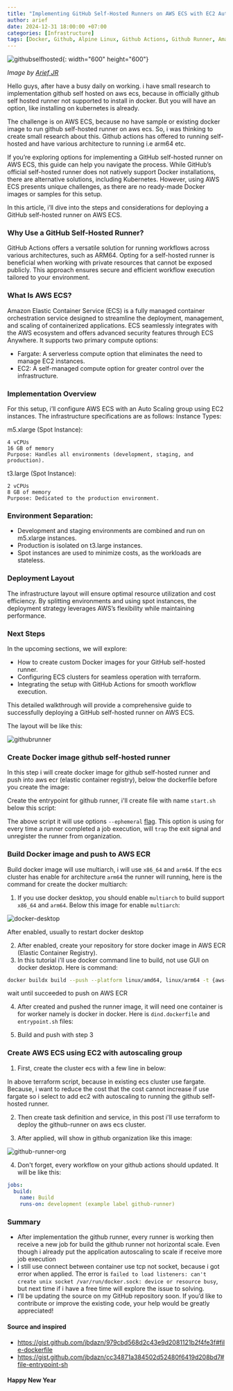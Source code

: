 ```yaml
---
title: "Implementing GitHub Self-Hosted Runners on AWS ECS with EC2 Auto Scaling Group"
author: arief
date: 2024-12-31 18:00:00 +07:00
categories: [Infrastructure]
tags: [Docker, Github, Alpine Linux, Github Actions, Github Runner, Amazon Linux 2, AWS, Autoscaling Group, AWS ECS, AWS EC2, Terraform, Docker in Docker (Dind), AWS ECR]
---
```


![githubselfhosted](/assets/images/implementing-github-self-hosted-runners.png){: width="600" height="600"}

_Image by [Arief JR](https://linkedin.com/in/arief-jr)_


Hello guys, after have a busy daily on working. i have small research to implementation github self hosted on aws ecs, because in officially github self hosted runner not supported to install in docker. But you will have an option, like installing on kubernetes is already.

The challenge is on AWS ECS, because no have sample or existing docker image to run github self-hosted runner on aws ecs. So, i was thinking to create small research about this. Github actions has offered to running self-hosted and have various architecture to running i.e arm64 etc.

If you’re exploring options for implementing a GitHub self-hosted runner on AWS ECS, this guide can help you navigate the process. While GitHub’s official self-hosted runner does not natively support Docker installations, there are alternative solutions, including Kubernetes. However, using AWS ECS presents unique challenges, as there are no ready-made Docker images or samples for this setup.

In this article, i’ll dive into the steps and considerations for deploying a GitHub self-hosted runner on AWS ECS.

### Why Use a GitHub Self-Hosted Runner?

GitHub Actions offers a versatile solution for running workflows across various architectures, such as ARM64. Opting for a self-hosted runner is beneficial when working with private resources that cannot be exposed publicly. This approach ensures secure and efficient workflow execution tailored to your environment.

### What Is AWS ECS?

Amazon Elastic Container Service (ECS) is a fully managed container orchestration service designed to streamline the deployment, management, and scaling of containerized applications. ECS seamlessly integrates with the AWS ecosystem and offers advanced security features through ECS Anywhere. It supports two primary compute options:

- Fargate: A serverless compute option that eliminates the need to manage EC2 instances.
- EC2: A self-managed compute option for greater control over the infrastructure.

### Implementation Overview

For this setup, i’ll configure AWS ECS with an Auto Scaling group using EC2 instances. The infrastructure specifications are as follows:
Instance Types:

m5.xlarge (Spot Instance):
```plaintext
4 vCPUs
16 GB of memory
Purpose: Handles all environments (development, staging, and production).
```

t3.large (Spot Instance):
```plaintext
2 vCPUs
8 GB of memory
Purpose: Dedicated to the production environment.
```

### Environment Separation:

- Development and staging environments are combined and run on m5.xlarge instances.
- Production is isolated on t3.large instances.
- Spot instances are used to minimize costs, as the workloads are stateless.

### Deployment Layout

The infrastructure layout will ensure optimal resource utilization and cost efficiency. By splitting environments and using spot instances, the deployment strategy leverages AWS’s flexibility while maintaining performance.

### Next Steps

In the upcoming sections, we will explore:
- How to create custom Docker images for your GitHub self-hosted runner.
- Configuring ECS clusters for seamless operation with terraform.
- Integrating the setup with GitHub Actions for smooth workflow execution.

This detailed walkthrough will provide a comprehensive guide to successfully deploying a GitHub self-hosted runner on AWS ECS.

The layout will be like this:

![githubrunner](/assets/images/github-runner-self-hosted-aws-ecs.png)


### Create Docker image github self-hosted runner

In this step i will create docker image for github self-hosted runner and push into aws ecr (elastic container registry), below the dockerfile before you create the image:

<script src="https://gist.github.com/4IP/886f03521eec1c94da051544ed5e7374.js"></script>

Create the entrypoint for github runner, i'll create file with name `start.sh` below this script:

<script src="https://gist.github.com/4IP/04271f33e7383ba5a3a72c9147197611.js"></script>

The above script it will use options `--ephemeral` [flag](https://docs.github.com/en/actions/hosting-your-own-runners/managing-self-hosted-runners/autoscaling-with-self-hosted-runners#using-ephemeral-runners-for-autoscaling). This option is using for every time a runner completed a job execution, will `trap` the exit signal and unregister the runner from organization.

### Build Docker image and push to AWS ECR

Build docker image will use multiarch, i will use `x86_64` and `arm64`. If the ecs cluster has enable for architecture `arm64` the runner will running, here is the command for create the docker multiarch:

1. If you use docker desktop, you should enable `multiarch` to build support `x86_64` and `arm64`. Below this image for enable `multiarch`:

![docker-desktop](/assets/images/docker-desktop.png)

After enabled, usually to restart docker desktop

2. After enabled, create your repository for store docker image in AWS ECR (Elastic Container Registry).
3. In this tutorial i'll use docker command line to build, not use GUI on docker desktop. Here is command:

```bash
docker buildx build --push --platform linux/amd64, linux/arm64 -t {aws-ecr-address}/{repository}:{tags} .
```

wait until succeeded to push on AWS ECR

4. After created and pushed the runner image, it will need one container is for worker namely is docker in docker. Here is `dind.dockerfile` and `entrypoint.sh` files:

<script src="https://gist.github.com/4IP/d11c12d821027e9662f90071edb8550a.js"></script>

5. Build and push with step 3

### Create AWS ECS using EC2 with autoscaling group

1. First, create the cluster ecs with a few line in below:

<script src="https://gist.github.com/4IP/858d6eff279b35b5e7f4532ae3c25bbc.js"></script>

In above terraform script, because in existing ecs cluster use fargate. Because, i want to reduce the cost that the cost cannot increase if use fargate so i select to add ec2 with autoscaling to running the github self-hosted runner.

2. Then create task definition and service, in this post i'll use terraform to deploy the github-runner on aws ecs cluster.

<script src="https://gist.github.com/4IP/781163bb8a632ef194690d776f808757.js"></script>

3. After applied, will show in github organization like this image:

![github-runner-org](/assets/images/github-runner-org.png)

4. Don't forget, every workflow on your github actions should updated. It will be like this:

```yaml
jobs:
  build:
    name: Build
    runs-on: development (example label github-runner)
```

### Summary

- After implementation the github runner, every runner is working then receive a new job for build the github runner not horizontal scale. Even though i already put the application autoscaling to scale if receive more job execution
- I still use connect between container use tcp not socket, because i got error when applied. The error is `failed to load listeners: can't create unix socket /var/run/docker.sock: device or resource busy`, but next time if i have a free time will explore the issue to solving.
- I’ll be updating the source on my GitHub repository soon. If you’d like to contribute or improve the existing code, your help would be greatly appreciated!


#### Source and inspired

- https://gist.github.com/jbdazn/979cbd568d2c43e9d2081121b2f4fe3f#file-dockerfile
- https://gist.github.com/jbdazn/cc34871a384502d52480f6419d208bd7#file-entrypoint-sh


#### Happy New Year